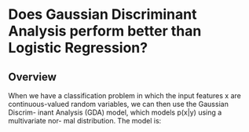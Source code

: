 # Does Gaussian Discriminant Analysis perform better than Logistic Regression?

## Overview

When we have a classification problem in which the input features x are continuous-valued random variables, we can then use the Gaussian Discrim- inant Analysis (GDA) model, which models p(x|y) using a multivariate nor- mal distribution. The model is:



